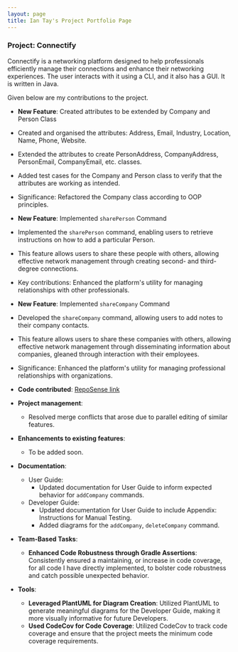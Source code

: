 ```yaml
---
layout: page
title: Ian Tay's Project Portfolio Page
---
```


### Project: Connectify

Connectify is a networking platform designed to help professionals efficiently manage their connections and enhance their networking experiences. The user interacts with it using a CLI, and it also has a GUI. It is written in Java.

Given below are my contributions to the project.

* **New Feature**: Created attributes to be extended by Company and Person Class
* Created and organised the attributes: Address, Email, Industry, Location, Name, Phone, Website.
* Extended the attributes to create PersonAddress, CompanyAddress, PersonEmail, CompanyEmail, etc. classes.
* Added test cases for the Company and Person class to verify that the attributes are working as intended.
* Significance: Refactored the Company class according to OOP principles.

* **New Feature**: Implemented `sharePerson` Command
* Implemented the `sharePerson` command, enabling users to retrieve instructions on how to add a particular Person.
* This feature allows users to share these people with others, allowing effective network management through creating second- and third-degree connections.
* Key contributions: Enhanced the platform's utility for managing relationships with other professionals.

* **New Feature**: Implemented `shareCompany` Command
* Developed the `shareCompany` command, allowing users to add notes to their company contacts.
* This feature allows users to share these companies with others, allowing effective network management through disseminating information about companies, gleaned through interaction with their employees.
* Significance: Enhanced the platform's utility for managing professional relationships with organizations.

* **Code contributed**: [RepoSense link](https://nus-cs2103-ay2324s1.github.io/tp-dashboard/?search=T15-4&sort=groupTitle&sortWithin=title&timeframe=commit&mergegroup=&groupSelect=groupByRepos&breakdown=true&checkedFileTypes=docs~functional-code~test-code&since=2023-09-22&tabOpen=true&tabType=authorship&zFR=false&tabAuthor=tayian&tabRepo=AY2324S1-CS2103T-T15-4%2Ftp%5Bmaster%5D&authorshipIsMergeGroup=false&authorshipFileTypes=docs~functional-code~test-code&authorshipIsBinaryFileTypeChecked=false&authorshipIsIgnoredFilesChecked=false)

* **Project management**:
    * Resolved merge conflicts that arose due to parallel editing of similar features.

* **Enhancements to existing features**:
    * To be added soon.

* **Documentation**:
    * User Guide:
        * Updated documentation for User Guide to inform expected behavior for `addCompany` commands.
    * Developer Guide:
        * Updated documentation for User Guide to include Appendix: Instructions for Manual Testing.
        * Added diagrams for the `addCompany`, `deleteCompany` command.

* **Team-Based Tasks**:
    * **Enhanced Code Robustness through Gradle Assertions**: Consistently ensured a maintaining, or increase in code coverage, for all code I have directly implemented, to bolster code robustness and catch possible unexpected behavior.

* **Tools**:
    * **Leveraged PlantUML for Diagram Creation**: Utilized PlantUML to generate meaningful diagrams for the Developer Guide, making it more visually informative for future Developers.
    * **Used CodeCov for Code Coverage**: Utilized CodeCov to track code coverage and ensure that the project meets the minimum code coverage requirements.
